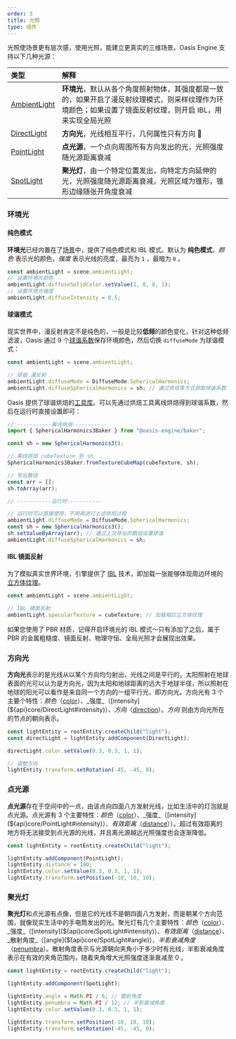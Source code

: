 ```yaml
---
order: 3
title: 光照
type: 组件
---
```


光照使场景更有层次感，使用光照，能建立更真实的三维场景。Oasis Engine 支持以下几种光源：

| 类型 | 解释 |
| :-- | :-- |
| [AmbientLight](${api}core/AmbientLight) | **环境光**，默认从各个角度照射物体，其强度都是一致的，如果开启了漫反射纹理模式，则采样纹理作为环境颜色；如果设置了镜面反射纹理，则开启 IBL，用来实现全局光照 |
| [DirectLight](${api}core/DirectLight) | **方向光**，光线相互平行，几何属性只有方向  |
| [PointLight](${api}core/PointLight) | **点光源**，一个点向周围所有方向发出的光，光照强度随光源距离衰减 |
| [SpotLight](${api}core/SpotLight) | **聚光灯**，由一个特定位置发出，向特定方向延伸的光，光照强度随光源距离衰减，光照区域为锥形，锥形边缘随张开角度衰减 |

### 环境光

#### 纯色模式

**环境光**已经内置在了[场景](${api}core/Scene)中，提供了纯色模式和 IBL 模式。默认为 **纯色模式**，_颜色_ 表示光的颜色，_强度_ 表示光线的亮度，最亮为 `1` ，最暗为 `0` 。

```typescript
const ambientLight = scene.ambientLight;
// 设置环境光颜色
ambientLight.diffuseSolidColor.setValue(1, 0, 0, 1);
// 设置环境光强度
ambientLight.diffuseIntensity = 0.5;
```

#### 球谐模式

现实世界中，漫反射肯定不是纯色的，一般是比较**低频**的颜色变化，针对这种低频滤波，Oasis 通过 9 个[球谐系数](https://graphics.stanford.edu/papers/envmap/envmap.pdf)保存环境颜色，然后切换 `diffuseMode` 为球谐模式：

```typescript
const ambientLight = scene.ambientLight;

// 球谐 漫反射
ambientLight.diffuseMode = DiffuseMode.SphericalHarmonics;
ambientLight.diffuseSphericalHarmonics = sh; // 通过烘焙等方式获取球谐系数
```

Oasis 提供了球谐烘焙的[工具库](https://github.com/oasis-engine/engine-baker)。可以先通过烘焙工具离线烘焙得到球谐系数，然后在运行时直接设置即可：

```typescript
// -----------离线烘焙-----------
import { SphericalHarmonics3Baker } from "@oasis-engine/baker";

const sh = new SphericalHarmonics3();

// 离线烘焙 cubeTexture 到 sh
SphericalHarmonics3Baker.fromTextureCubeMap(cubeTexture, sh);

// 导出数组
const arr = [];
sh.toArray(arr);

// -----------运行时-----------

// 运行时可以直接使用，不用再进行上述烘焙过程
ambientLight.diffuseMode = DiffuseMode.SphericalHarmonics;
const sh = new SphericalHarmonics3();
sh.setValueByArray(arr); // 通过上文导出的数组设置球谐
ambientLight.diffuseSphericalHarmonics = sh;
```

#### IBL 镜面反射

为了模拟真实世界环境，引擎提供了 [IBL](https://www.wikiwand.com/en/Image-based_lighting) 技术，即加载一张能够体现周边环境的[立方体纹理](${docs}resouce-manager-cn#2-texturecube)。

```typescript
const ambientLight = scene.ambientLight;

// IBL 镜面反射
ambientLight.specularTexture = cubeTexture; // 加载相应立方体纹理
```

如果您使用了 PBR 材质，记得开启环境光的 IBL 模式～只有添加了之后，属于 PBR 的金属粗糙度、镜面反射、物理守恒、全局光照才会展现出效果。

<playground src="ambient-light.ts"></playground>

### 方向光

**方向光**表示的是光线从以某个方向均匀射出，光线之间是平行的，太阳照射在地球表面的光可以认为是方向光，因为太阳和地球距离的远大于地球半径，所以照射在地球的阳光可以看作是来自同一个方向的一组平行光，即方向光。方向光有 3 个主要个特性：_颜色_（[color](${api}core/DirectLight#color)）、_强度_（[intensity](${api}core/DirectLight#intensity)）、_方向_（[direction](${api}core/DirectLight#direction)）。_方向_ 则由方向光所在的节点的朝向表示。

```typescript
const lightEntity = rootEntity.createChild("light");
const directLight = lightEntity.addComponent(DirectLight);

directLight.color.setValue(0.3, 0.3, 1, 1);

// 调整方向
lightEntity.transform.setRotation(-45, -45, 0);
```

### 点光源

**点光源**存在于空间中的一点，由该点向四面八方发射光线，比如生活中的灯泡就是点光源。点光源有 3 个主要特性：_颜色_（[color](${api}core/PointLight#color)）、_强度_（[intensity](${api}core/PointLight#intensity)）、_有效距离_（[distance](${api}core/PointLight#distance)））。超过有效距离的地方将无法接受到点光源的光线，并且离光源越远光照强度也会逐渐降低。

```typescript
const lightEntity = rootEntity.createChild("light");

lightEntity.addComponent(PointLight);
lightEntity.distance = 100;
lightEntity.color.setValue(0.3, 0.3, 1, 1);
lightEntity.transform.setPosition(-10, 10, 10);
```

### 聚光灯

**聚光灯**和点光源有点像，但是它的光线不是朝四面八方发射，而是朝某个方向范围，就像现实生活中的手电筒发出的光。聚光灯有几个主要特性：_颜色_（[color](${api}core/SpotLight#color)）、_强度_（[intensity](${api}core/SpotLight#intensity)）、_有效距离_（[distance](${api}core/SpotLight#distance)）、_散射角度_（[angle](${api}core/SpotLight#angle)）、_半影衰减角度_（[penumbra](${api}core/SpotLight#penumbra)）。散射角度表示与光源朝向夹角小于多少时有光线，半影衰减角度表示在有效的夹角范围内，随着夹角增大光照强度逐渐衰减至 0 。

```typescript
const lightEntity = rootEntity.createChild("light");

lightEntity.addComponent(SpotLight);

lightEntity.angle = Math.PI / 6; // 散射角度
lightEntity.penumbra = Math.PI / 12; // 半影衰减角度
lightEntity.color.setValue(0.3, 0.3, 1, 1);

lightEntity.transform.setPosition(-10, 10, 10);
lightEntity.transform.setRotation(-45, -45, 0);
```

<playground src="light-type.ts"></playground>
